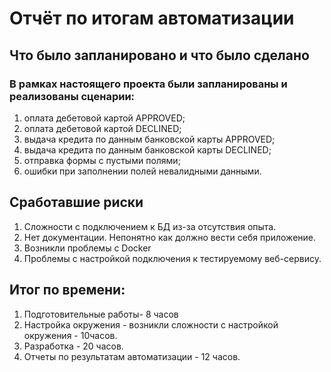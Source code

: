 # Отчёт по итогам автоматизации
## Что было запланировано и что было сделано
### В рамках настоящего проекта были запланированы и реализованы сценарии:
1.  оплата дебетовой картой APPROVED;
2.  оплата дебетовой картой DECLINED;
3.  выдача кредита по данным банковской карты APPROVED;
4.  выдача кредита по данным банковской карты DECLINED;
5.  отправка формы с пустыми полями;
6.  ошибки при заполнении полей невалидными данными.

## Сработавшие риски
1.  Сложности с подключением к БД из-за отсутствия опыта.
2.  Нет документации. Непонятно как должно вести себя приложение.
3.  Возникли проблемы с Docker
4.  Проблемы с настройкой подключения к тестируемому веб-сервису.

## Итог по времени:
1.  Подготовительные работы- 8 часов
2.  Настройка окружения - возникли сложности с настройкой окружения - 10часов.
3.  Разработка - 20 часов.
4.  Отчеты по результатам автоматизации - 12 часов.
